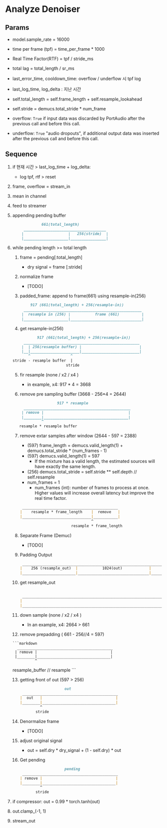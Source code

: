 # Analyze Denoiser

## Params

- model.sample_rate = 16000
- time per frame (tpf) = time_per_frame * 1000
- Real Time Factor(RTF) = tpf / stride_ms
- total lag = total_length / sr_ms
- last_error_time, cooldown_time: overflow / underflow 시 tpf log
- last_log_time, log_delta : 지난 시간

- self.total_length = self.frame_length + self.resample_lookahead
- self.stride = demucs.total_stride * num_frame
- overflow: ``True`` if input data was discarded by PortAudio after the previous call and before this call.
- underflow: ``True`` "audio dropouts", if additional output data was inserted after the previous call and before this call.

## Sequence

1. if 현재 시간 > last_log_time + log_delta:
    - log tpf, rtf > reset

2. frame, overflow = stream_in

3. mean in channel

4. feed to streamer

5. appending pending buffer
    ```markdown
                 661(total_length)
         _____________________________________
        |                    |   256(stride)  |
        |____________________|________________|
    
    ```
6. while pending length >= total length
    1. frame = pending[:total_length]
       - dry signal = frame [:stride]
    
    2. normalize frame
        - [TODO]

    3. padded_frame: append to frame(661) using resample-in(256)
    ```markdown
            917 (661(total_length) + 256(resample-in))
         _____________________________________________________
        |  resample in (256) |           frame (661)          |
        |____________________|________________________________|
    ```
    4. get resample-in(256)
    ```markdown
               917 (661(total_length) + 256(resample-in))
         ____________________________________________________
        |  | 256(resample buffer) |                          |
        |__|______________________|__________________________|
           ^                  ^ 
    stride - resample buffer  |
                            stride
    ```        
    5. fir resample (none / x2 / x4 )
        - in example, x4: 917 * 4 = 3668

    6. remove pre sampling buffer (3668 - 256*4 = 2644)
    
    ```markdown
                        917 * resample
         ________________________________________________
        | remove |                                      |
        |________|______________________________________|
                 ^
       resample * resample buffer
    ```

    7. remove extar samples after window (2644 - 597 = 2388)
        - (597) frame_length = demucs.valid_length(1) + demucs.total_stride * (num_frames - 1)
        - (597) demucs.valid_length(1) = 597
            - If the mixture has a valid length, the estimated sources
        will have exactly the same length.
        - (256) demucs.total_stride = self.stride ** self.depth // self.resample
        - num_frames = 1
            - num_frames (int): number of frames to process at once. Higher values
            will increase overall latency but improve the real time factor.
        ```markdown
         ___________________________________________
        |    resample * frame_length    |  remove   |                          
        |_______________________________|___________|
                                        ^
                               resample * frame_length
        ```
    
    8. Separate Frame (Demuc)
        - [TODO]

    9. Padding Output

        ```markdown
         ________________________________________________________________________________________
        |    256 (resample_out)  |           1024(out)            |         1364(extra)          |
        |________________________|________________________________|______________________________|

        ```
    
    10. get resample_out
        
        ```markdown
                                                                            256 (resample_out)
         ________________________________________________________________________________________
        |                                                               |                        |
        |_______________________________________________________________|________________________|

        ```    

    11. down sample (none / x2 / x4 ) 
        - In an example, x4: 2664 > 661
    
    12. remove prepadding ( 661 - 256//4 = 597)

       ```markdown
         ___________________________________________
        | remove |                                 |                          
        |________|_________________________________|
                 ^
     resample_buffer // resample
        ```

    13. getting front of out (597 > 256)
        
        ```markdown
                            out
         ___________________________________________
        |  out   |                                 |                          
        |________|_________________________________|
                 ^
               stride
        ```

    14. Denormalize frame
        - [TODO]

    15. adjust original signal
        - out = self.dry * dry_signal + (1 - self.dry) * out

    16. Get pending
        ```markdown
                            pending
         ___________________________________________
        | remove |                                 |                          
        |________|_________________________________|
                 ^
               stride
        ```

7. if compressor: out = 0.99 * torch.tanh(out)
8. out.clamp_(-1, 1)
9. stream_out